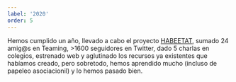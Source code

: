 ```yaml
---
label: '2020'
order: 5
---
```


Hemos cumplido un año, llevado a cabo el proyecto [HABEETAT](http://www.abejassilvestres.es/habeetat.html), sumado 24 amig\@s en Teaming, >1600 seguidores en Twitter, dado 5 charlas en colegios, estrenado web y aglutinado los recursos ya existentes que habíamos creado, pero sobretodo, hemos aprendido mucho (incluso de papeleo asociacionil) y lo hemos pasado bien.
